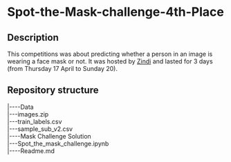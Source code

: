# Spot-the-Mask-challenge-4th-Place

## Description

This competitions was about predicting whether a person in an image is wearing a face mask or not. It was hosted by [Zindi](https://zindi.africa) and lasted for 3 days (from Thursday 17 April to Sunday 20).  



## Repository structure

|----Data  
      |---images.zip  
      |---train_labels.csv  
      |---sample_sub_v2.csv  
|----Mask Challenge Solution  
      |---Spot_the_mask_challenge.ipynb  
|----Readme.md  
